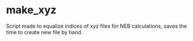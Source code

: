 # make_xyz
Script made to equalize indices of xyz files for NEB calculations, saves the time to create new file by hand.
